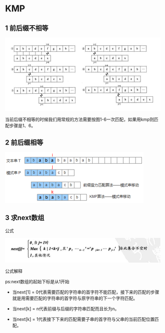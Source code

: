 # KMP

## 1 前后缀不相等
![Alt](./img/.png)

当前后缀不相等的时候我们用常规的方法需要按图1-6一次匹配，如果用kmp则匹配步骤是1、6。

## 2 前后缀相等

![Alt](./img/55.png)

## 3 求next数组

公式

![Alt](./img/formual.png)

公式解释

ps:next数组的起始下标是从1开始

* 当next[1] = 0代表需要匹配的字符串的首字符不能匹配，接下来的匹配的步骤就是用需要匹配的字符串的首字符与原字符串的下一个字符匹配。

* 当next[k] = n代表前缀与后缀的字符串匹配而且长为n。

* 当next[k] = 1代表接下下来的匹配需要子串的首字符与父串的当前匹配位置匹配。
